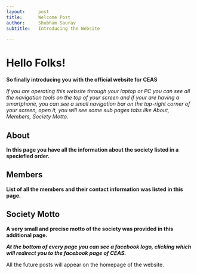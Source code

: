 ```yaml
---
layout:     post
title:      Welcome Post
author:     Shubham Saurav
subtitle:  	Introducing the Website

---
```

<!-- Start Writing Below in Markdown -->
# Hello Folks!

**So finally introducing you with the official website for CEAS**

*If you are operating this website through your laptop or PC you can see all the navigation tools on the top of your screen and if your are having a smartphone, you can see a small navigation bar on the top-right corner of your screen, open it, you will see some sub pages tabs like About, Members, Society Motto.*

## About

**In this page you have all the information about the society listed in a speciefied order.**

## Members

**List of all the members and their contact information was listed in this page.**

## Society Motto

**A very small and precise motto of the society was provided in this additional page.**

***At the bottom of every page you can see a facebook logo, clicking which will redirect you to the facebook page of CEAS.***

All the future posts will appear on the homepage of the website.



